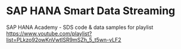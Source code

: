 SAP HANA Smart Data Streaming
=============================

SAP HANA Academy - SDS code & data samples for playlist https://www.youtube.com/playlist?list=PLkzo92owKnVwtISR9mSZh_5_t5wn-vLF2
